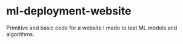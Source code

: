 # ml-deployment-website
Primitive and basic code for a website I made to test ML models and algorithms.
